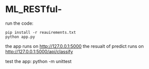 # ML_RESTful-

run the code:

    pip install -r reauirements.txt
    python app.py

the app runs on http://127.0.0.1:5000
the resualt of predict runs on http://127.0.0.1:5000/api/classify

test the app:
python -m unittest 
